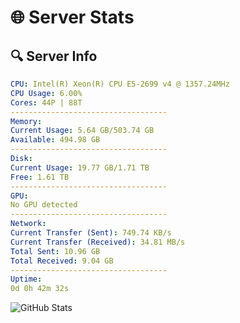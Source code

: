 # 🌐 Server Stats
## 🔍 Server Info
```yaml
CPU: Intel(R) Xeon(R) CPU E5-2699 v4 @ 1357.24MHz
CPU Usage: 6.00%
Cores: 44P | 88T
-----------------------------------
Memory:
Current Usage: 5.64 GB/503.74 GB
Available: 494.98 GB
-----------------------------------
Disk:
Current Usage: 19.77 GB/1.71 TB
Free: 1.61 TB
-----------------------------------
GPU:
No GPU detected
-----------------------------------
Network:
Current Transfer (Sent): 749.74 KB/s
Current Transfer (Received): 34.81 MB/s
Total Sent: 10.96 GB
Total Received: 9.04 GB
-----------------------------------
Uptime:
0d 0h 42m 32s
```
![GitHub Stats](https://img.shields.io/badge/Updated-2025-04-19_17:51:20-blue)